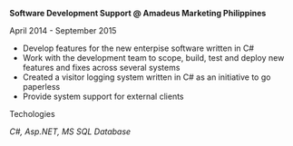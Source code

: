 <b>Software Development Support @ Amadeus Marketing Philippines</b>

<span class="text-sm">April 2014 - September 2015</span>

<ul class="list-bullets text-sm">
<li>Develop features for the new enterpise software written in C#</li>
<li>Work with the development team to scope, build, test and deploy new features and fixes across several systems</li>
<li>Created a visitor logging system written in C# as an initiative to go paperless</li>
<li>Provide system support for external clients</li>
</ul>

<span class="text-sm">Techologies</span>

<i class="text-sm">C#, Asp.NET, MS SQL Database</i>
